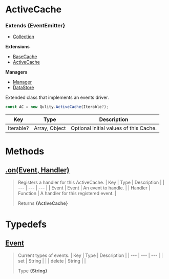 
# ActiveCache
### Extends **{EventEmitter}**

* [Collection](https://github.com/QSmally/Qulity/blob/master/Documentation/Collection.md)

**Extensions**
* [BaseCache](https://github.com/QSmally/Qulity/blob/master/Documentation/Cache.md)
* [ActiveCache](https://github.com/QSmally/Qulity/blob/master/Documentation/ActiveCache.md)

**Managers**
* [Manager](https://github.com/QSmally/Qulity/blob/master/Documentation/BaseManager.md)
* [DataStore](https://github.com/QSmally/Qulity/blob/master/Documentation/DataStore.md)

Extended class that implements an events driver.
```js
const AC = new Qulity.ActiveCache(Iterable?);
```

| Key | Type | Description |
| --- | --- | --- |
| Iterable? | Array, Object | Optional initial values of this Cache. |



# Methods
## [.on(Event, Handler)](https://github.com/QSmally/Qulity/blob/master/lib/Extensions/ActiveCache.js#L35)
> Registers a handler for this ActiveCache.
> | Key | Type | Description |
> | --- | --- | --- |
> | Event | Event | An event to handle. |
> | Handler | Function | A handler for this registered event. |
>
> Returns **{ActiveCache}** 

# Typedefs
## [Event](https://github.com/QSmally/Qulity/blob/master/lib/Extensions/ActiveCache.js#L64)
> Current types of events. 
> | Key | Type | Description |
> | --- | --- | --- |
> | set | String |  |
> | delete | String |  |
>
> Type **{String}**
